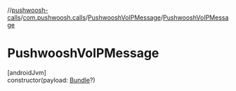 //[pushwoosh-calls](../../../index.md)/[com.pushwoosh.calls](../index.md)/[PushwooshVoIPMessage](index.md)/[PushwooshVoIPMessage](-pushwoosh-vo-i-p-message.md)

# PushwooshVoIPMessage

[androidJvm]\
constructor(payload: [Bundle](https://developer.android.com/reference/kotlin/android/os/Bundle.html)?)
